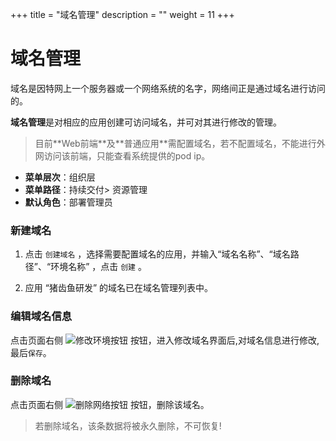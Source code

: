 ﻿+++
title = "域名管理"
description = ""
weight = 11
+++


# 域名管理
  
域名是因特网上一个服务器或一个网络系统的名字，网络间正是通过域名进行访问的。

**域名管理**是对相应的应用创建可访问域名，并可对其进行修改的管理。
<blockquote class="note">
         目前**Web前端**及**普通应用**需配置域名，若不配置域名，不能进行外网访问该前端，只能查看系统提供的pod ip。
      </blockquote>

  - **菜单层次**：组织层
  - **菜单路径**：持续交付> 资源管理
  - **默认角色**：部署管理员

### 新建域名

 1. 点击 `创建域名` ，选择需要配置域名的应用，并输入“域名名称”、“域名路径”、“环境名称” ，点击 `创建` 。

 1. 应用 “猪齿鱼研发” 的域名已在域名管理列表中。

### 编辑域名信息

点击页面右侧 ![修改环境按钮](/docs/user-guide/continuos-delivery/image/修改环境按钮.png) 按钮，进入修改域名界面后,对域名信息进行修改,最后`保存`。

### 删除域名

点击页面右侧 ![删除网络按钮](/docs/user-guide/continuos-delivery/image/删除网络按钮.png) 按钮，删除该域名。
<blockquote class="note">
         若删除域名，该条数据将被永久删除，不可恢复!
      </blockquote>
